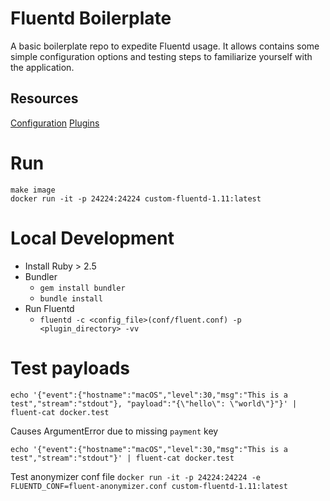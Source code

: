 # Fluentd Boilerplate
A basic boilerplate repo to expedite Fluentd usage. It allows contains some simple configuration options 
and testing steps to familiarize yourself with the application.

## Resources
[Configuration](https://docs.fluentd.org/configuration/config-file)
[Plugins](https://www.fluentd.org/plugins)

# Run
```
make image
docker run -it -p 24224:24224 custom-fluentd-1.11:latest
```

# Local Development
- Install Ruby > 2.5
- Bundler
    - `gem install bundler`
    - `bundle install`
- Run Fluentd
    - `fluentd -c <config_file>(conf/fluent.conf) -p <plugin_directory> -vv`

# Test payloads
```
echo '{"event":{"hostname":"macOS","level":30,"msg":"This is a test","stream":"stdout"}, "payload":"{\"hello\": \"world\"}"}' | fluent-cat docker.test
```
Causes ArgumentError due to missing `payment` key
```
echo '{"event":{"hostname":"macOS","level":30,"msg":"This is a test","stream":"stdout"}' | fluent-cat docker.test
```
Test anonymizer conf file
`docker run -it -p 24224:24224 -e FLUENTD_CONF=fluent-anonymizer.conf custom-fluentd-1.11:latest`